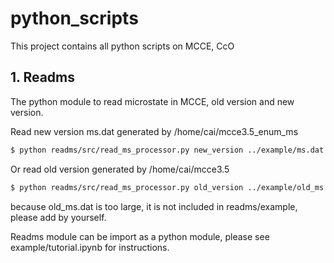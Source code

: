 # python_scripts
This project contains all python scripts on MCCE, CcO

## 1. Readms
The python module to read microstate in MCCE, old version and new version.

Read new version ms.dat generated by /home/cai/mcce3.5_enum_ms
```bash
$ python readms/src/read_ms_processor.py new_version ../example/ms.dat
```
Or read old version generated by /home/cai/mcce3.5
```bash
$ python readms/src/read_ms_processor.py old_version ../example/old_ms.dat
```
because old_ms.dat is too large, it is not included in readms/example, please add by yourself.

Readms module can be import as a python module, please see example/tutorial.ipynb for instructions.
